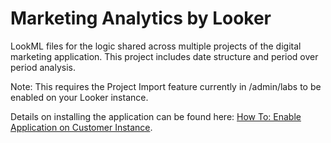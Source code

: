 # Marketing Analytics by Looker
LookML files for the logic shared across multiple projects of the digital marketing application. This project includes date 
structure and period over period analysis. 

Note: This requires the Project Import feature currently in /admin/labs to be enabled on your Looker instance.

Details on installing the application can be found here: [How To: Enable Application on Customer Instance](https://docs.google.com/document/d/15g5Xhr1YziFKeYvZkGYIDj94WyilJ08aT9RA-JLc9YQ).
